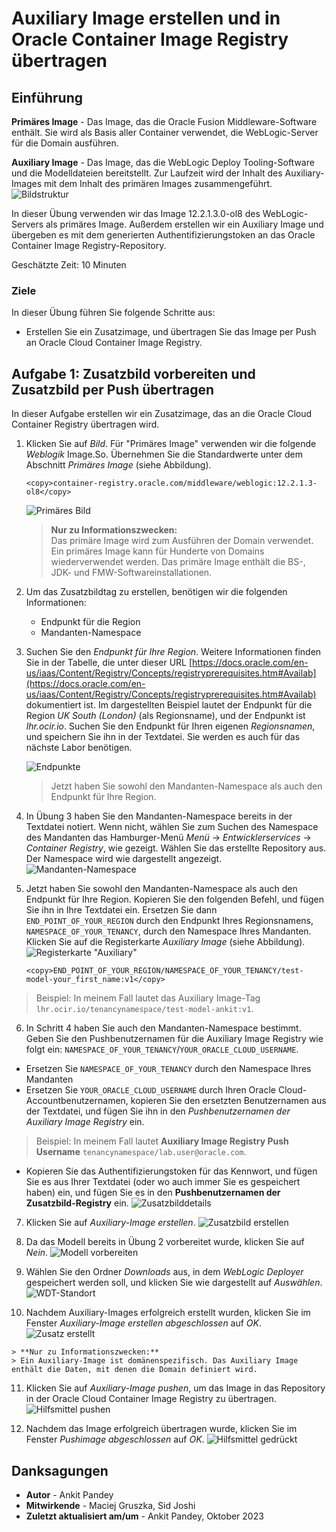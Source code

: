 # Auxiliary Image erstellen und in Oracle Container Image Registry übertragen

## Einführung

**Primäres Image** - Das Image, das die Oracle Fusion Middleware-Software enthält. Sie wird als Basis aller Container verwendet, die WebLogic-Server für die Domain ausführen.

**Auxiliary Image** - Das Image, das die WebLogic Deploy Tooling-Software und die Modelldateien bereitstellt. Zur Laufzeit wird der Inhalt des Auxiliary-Images mit dem Inhalt des primären Images zusammengeführt. ![Bildstruktur](images/image-structure.png)

In dieser Übung verwenden wir das Image 12.2.1.3.0-ol8 des WebLogic-Servers als primäres Image. Außerdem erstellen wir ein Auxiliary Image und übergeben es mit dem generierten Authentifizierungstoken an das Oracle Container Image Registry-Repository.

Geschätzte Zeit: 10 Minuten

### Ziele

In dieser Übung führen Sie folgende Schritte aus:

*   Erstellen Sie ein Zusatzimage, und übertragen Sie das Image per Push an Oracle Cloud Container Image Registry.

## Aufgabe 1: Zusatzbild vorbereiten und Zusatzbild per Push übertragen

In dieser Aufgabe erstellen wir ein Zusatzimage, das an die Oracle Cloud Container Registry übertragen wird.

1.  Klicken Sie auf _Bild_. Für "Primäres Image" verwenden wir die folgende _Weblogik_ Image.So. Übernehmen Sie die Standardwerte unter dem Abschnitt _Primäres Image_ (siehe Abbildung).
    
        <copy>container-registry.oracle.com/middleware/weblogic:12.2.1.3-ol8</copy>
        
    
    ![Primäres Bild](images/primary-image.png)
    
    > **Nur zu Informationszwecken:**  
    > Das primäre Image wird zum Ausführen der Domain verwendet. Ein primäres Image kann für Hunderte von Domains wiederverwendet werden. Das primäre Image enthält die BS-, JDK- und FMW-Softwareinstallationen.
    
2.  Um das Zusatzbildtag zu erstellen, benötigen wir die folgenden Informationen:
    
    *   Endpunkt für die Region
    *   Mandanten-Namespace
3.  Suchen Sie den _Endpunkt für Ihre Region_. Weitere Informationen finden Sie in der Tabelle, die unter dieser URL [https://docs.oracle.com/en-us/iaas/Content/Registry/Concepts/registryprerequisites.htm#Availab](https://docs.oracle.com/en-us/iaas/Content/Registry/Concepts/registryprerequisites.htm#Availab) dokumentiert ist. Im dargestellten Beispiel lautet der Endpunkt für die Region _UK South (London)_ (als Regionsname), und der Endpunkt ist _lhr.ocir.io_. Suchen Sie den Endpunkt für Ihren eigenen _Regionsnamen_, und speichern Sie ihn in der Textdatei. Sie werden es auch für das nächste Labor benötigen.
    
    ![Endpunkte](images/end-point.png " ")
    
    > Jetzt haben Sie sowohl den Mandanten-Namespace als auch den Endpunkt für Ihre Region.
    
4.  In Übung 3 haben Sie den Mandanten-Namespace bereits in der Textdatei notiert. Wenn nicht, wählen Sie zum Suchen des Namespace des Mandanten das Hamburger-Menü _Menü_ -> _Entwicklerservices_ -> _Container Registry_, wie gezeigt. Wählen Sie das erstellte Repository aus. Der Namespace wird wie dargestellt angezeigt. ![Mandanten-Namespace](images/tenancy-namespace.png)
    
5.  Jetzt haben Sie sowohl den Mandanten-Namespace als auch den Endpunkt für Ihre Region. Kopieren Sie den folgenden Befehl, und fügen Sie ihn in Ihre Textdatei ein. Ersetzen Sie dann `END_POINT_OF_YOUR_REGION` durch den Endpunkt Ihres Regionsnamens, `NAMESPACE_OF_YOUR_TENANCY`, durch den Namespace Ihres Mandanten. Klicken Sie auf die Registerkarte _Auxiliary Image_ (siehe Abbildung). ![Registerkarte "Auxiliary"](images/auxiliary-tab.png)
    
        <copy>END_POINT_OF_YOUR_REGION/NAMESPACE_OF_YOUR_TENANCY/test-model-your_first_name:v1</copy>
        

> Beispiel: In meinem Fall lautet das Auxiliary Image-Tag `lhr.ocir.io/tenancynamespace/test-model-ankit:v1`.

6.  In Schritt 4 haben Sie auch den Mandanten-Namespace bestimmt. Geben Sie den Pushbenutzernamen für die Auxiliary Image Registry wie folgt ein: `NAMESPACE_OF_YOUR_TENANCY`/`YOUR_ORACLE_CLOUD_USERNAME`.  
    

*   Ersetzen Sie `NAMESPACE_OF_YOUR_TENANCY` durch den Namespace Ihres Mandanten
*   Ersetzen Sie `YOUR_ORACLE_CLOUD_USERNAME` durch Ihren Oracle Cloud-Accountbenutzernamen, kopieren Sie den ersetzten Benutzernamen aus der Textdatei, und fügen Sie ihn in den _Pushbenutzernamen der Auxiliary Image Registry_ ein.

> Beispiel: In meinem Fall lautet **Auxiliary Image Registry Push Username** `tenancynamespace/lab.user@oracle.com`.

*   Kopieren Sie das Authentifizierungstoken für das Kennwort, und fügen Sie es aus Ihrer Textdatei (oder wo auch immer Sie es gespeichert haben) ein, und fügen Sie es in den **Pushbenutzernamen der Zusatzbild-Registry** ein. ![Zusatzbilddetails](images/auxiliary-image-details.png)

7.  Klicken Sie auf _Auxiliary-Image erstellen_. ![Zusatzbild erstellen](images/create-auxiliary-image.png)
    
8.  Da das Modell bereits in Übung 2 vorbereitet wurde, klicken Sie auf _Nein_. ![Modell vorbereiten](images/prepare-model.png)
    
9.  Wählen Sie den Ordner _Downloads_ aus, in dem _WebLogic Deployer_ gespeichert werden soll, und klicken Sie wie dargestellt auf _Auswählen_. ![WDT-Standort](images/wdt-location.png)
    
10.  Nachdem Auxiliary-Images erfolgreich erstellt wurden, klicken Sie im Fenster _Auxiliary-Image erstellen abgeschlossen_ auf _OK_. ![Zusatz erstellt](images/auxiliary-created.png)
    
    > **Nur zu Informationszwecken:**  
    > Ein Auxiliary-Image ist domänenspezifisch. Das Auxiliary Image enthält die Daten, mit denen die Domain definiert wird.
    
11.  Klicken Sie auf _Auxiliary-Image pushen_, um das Image in das Repository in der Oracle Cloud Container Image Registry zu übertragen. ![Hilfsmittel pushen](images/push-auxiliary.png)
    
12.  Nachdem das Image erfolgreich übertragen wurde, klicken Sie im Fenster _Pushimage abgeschlossen_ auf _OK_. ![Hilfsmittel gedrückt](images/auxiliary-pushed.png)
    

## Danksagungen

*   **Autor** - Ankit Pandey
*   **Mitwirkende** - Maciej Gruszka, Sid Joshi
*   **Zuletzt aktualisiert am/um** - Ankit Pandey, Oktober 2023